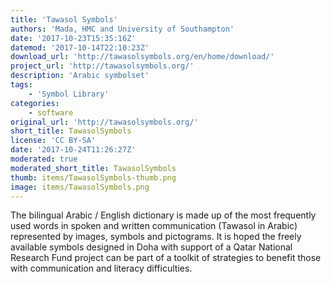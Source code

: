 ```yaml
---
title: 'Tawasol Symbols'
authors: 'Mada, HMC and University of Southampton'
date: '2017-10-23T15:35:16Z'
datemod: '2017-10-14T22:10:23Z'
download_url: 'http://tawasolsymbols.org/en/home/download/'
project_url: 'http://tawasolsymbols.org/'
description: 'Arabic symbolset'
tags:
    - 'Symbol Library'
categories:
    - software
original_url: 'http://tawasolsymbols.org/'
short_title: TawasolSymbols
license: 'CC BY-SA'
date: '2017-10-24T11:26:27Z'
moderated: true
moderated_short_title: TawasolSymbols
thumb: items/TawasolSymbols-thumb.png
image: items/TawasolSymbols.png
---
```

The bilingual Arabic / English dictionary is made up of the most frequently used words in spoken and written communication (Tawasol in Arabic) represented by images, symbols and pictograms. It is hoped the freely available symbols designed in Doha with support of a Qatar National Research Fund project can be part of a toolkit of strategies to benefit those with communication and literacy difficulties.